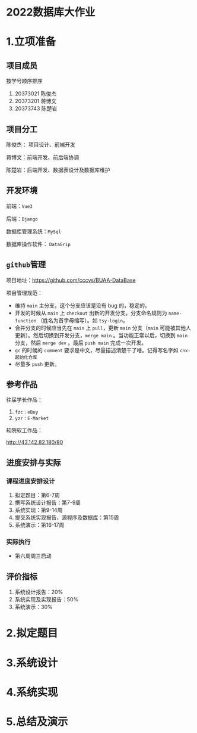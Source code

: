 # 2022数据库大作业

# 1.立项准备

## 项目成员

按学号顺序排序

1. 20373021 陈俊杰
2. 20373201 蒋博文
3. 20373743 陈楚岩

## 项目分工

陈俊杰： 项目设计、前端开发

蒋博文：前端开发、前后端协调

陈楚岩：后端开发、数据表设计及数据库维护

## 开发环境

前端：`Vue3`

后端：`Django`

数据库管理系统：`MySql`

数据库操作软件： `DataGrip`

## `github`管理

项目地址：https://github.com/cccvs/BUAA-DataBase

项目管理规范：

- 维持 `main` 主分支，这个分支应该是没有 bug 的，稳定的。
- 开发的时候从 `main` 上 `checkout` 出新的开发分支。分支命名规则为 `name-function` （姓名为首字母缩写）。如 `tsy-login`。
- 合并分支的时候应当先在 `main` 上 `pull`，更新 `main` 分支（`main` 可能被其他人更新）。然后切换到开发分支，`merge main` 。当功能正常以后，切换到 `main` 分支，然后 `merge dev` 。最后 `push main` 完成一次开发。
- `gc` 的时候的 `comment` 要求是中文，尽量描述清楚干了啥。记得写名字如 `cnx-起始化仓库`
- 尽量多 `push` 更新。  

## 参考作品

往届学长作品：

1. `fzc：eBuy`
2. `yzr：E-Market`

软院软工作品：

http://43.142.82.180/80

## 进度安排与实际

### 课程进度安排设计

1. 拟定题目：第6-7周
2. 撰写系统设计报告：第7-9周
3. 系统实现：第9-14周
4. 提交系统实现报告、源程序及数据库：第15周
5. 系统演示：第16-17周

### 实际执行

- 第六周周三启动

## 评价指标

1. 系统设计报告：20%
2. 系统实现及实现报告：50%
3. 系统演示：30%

# 2.拟定题目

# 3.系统设计

# 4.系统实现

# 5.总结及演示